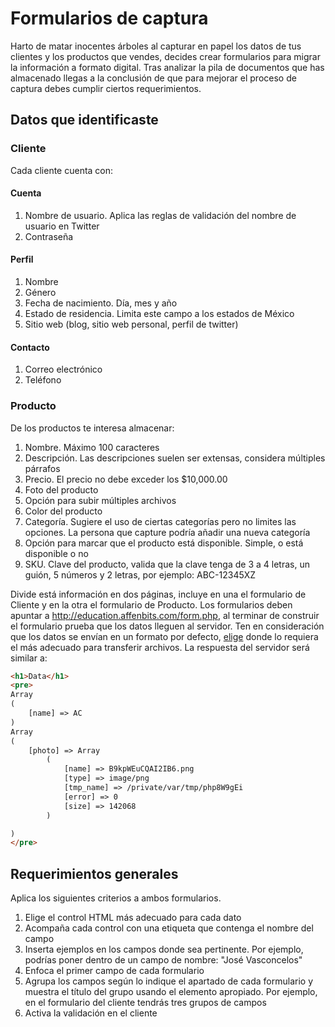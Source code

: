 # Formularios de captura

Harto de matar inocentes árboles al capturar en papel los datos de tus clientes y los productos que vendes, decides crear formularios para migrar la información a formato digital. Tras analizar la pila de documentos que has almacenado llegas a la conclusión de que para mejorar el proceso de captura debes cumplir ciertos requerimientos.

## Datos que identificaste

### Cliente

Cada cliente cuenta con:

#### Cuenta

1. Nombre de usuario. Aplica las reglas de validación del nombre de usuario en Twitter
2. Contraseña

#### Perfil

1. Nombre
2. Género
3. Fecha de nacimiento. Día, mes y año
4. Estado de residencia. Limita este campo a los estados de México
5. Sitio web (blog, sitio web personal, perfil de twitter)

#### Contacto

1. Correo electrónico
2. Teléfono

### Producto

De los productos te interesa almacenar:

1. Nombre. Máximo 100 caracteres
2. Descripción. Las descripciones suelen ser extensas, considera múltiples párrafos
3. Precio. El precio no debe exceder los $10,000.00
3. Foto del producto
4. Opción para subir múltiples archivos
5. Color del producto
6. Categoría. Sugiere el uso de ciertas categorías pero no limites las opciones. La persona que capture podría añadir una nueva categoría
8. Opción para marcar que el producto está disponible. Simple, o está disponible o no
9. SKU. Clave del producto, valida que la clave tenga de 3 a 4 letras, un guión, 5 números y 2 letras, por ejemplo: ABC-12345XZ

Divide está información en dos páginas, incluye en una el formulario de Cliente y en la otra el formulario de Producto. Los formularios deben apuntar a http://education.affenbits.com/form.php, al terminar de construir el formulario prueba que los datos lleguen al servidor. Ten en consideración que los datos se envían en un formato por defecto, [elige](http://www.w3.org/TR/html5/forms.html#attr-fs-enctype) donde lo requiera el más adecuado para transferir archivos. La respuesta del servidor será similar a:

```html
<h1>Data</h1>
<pre>
Array
(
    [name] => AC
)
Array
(
    [photo] => Array
        (
            [name] => B9kpWEuCQAI2IB6.png
            [type] => image/png
            [tmp_name] => /private/var/tmp/php8W9gEi
            [error] => 0
            [size] => 142068
        )

)
</pre>
```

## Requerimientos generales

Aplica los siguientes criterios a ambos formularios.

1. Elige el control HTML más adecuado para cada dato
2. Acompaña cada control con una etiqueta que contenga el nombre del campo
3. Inserta ejemplos en los campos donde sea pertinente. Por ejemplo, podrías poner dentro de un campo de nombre: "José Vasconcelos"
4. Enfoca el primer campo de cada formulario
5. Agrupa los campos según lo indique el apartado de cada formulario y muestra el título del grupo usando el elemento apropiado. Por ejemplo, en el formulario del cliente tendrás tres grupos de campos
6. Activa la validación en el cliente
